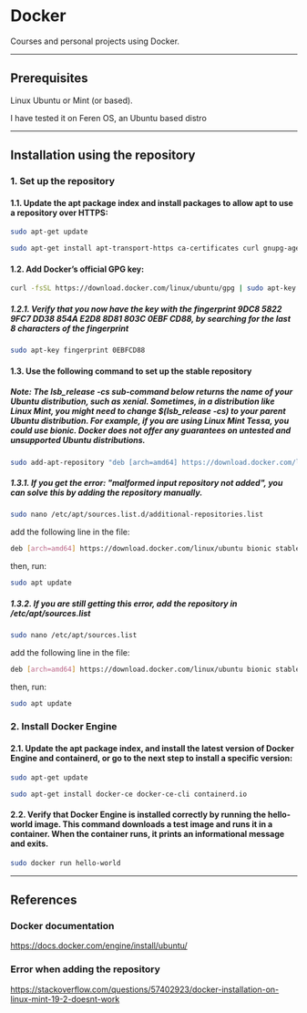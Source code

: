 # Docker

Courses and personal projects using Docker.

---

## Prerequisites

Linux Ubuntu or Mint (or based).

I have tested it on Feren OS, an Ubuntu based distro

---

## Installation using the repository

### 1. Set up the repository

#### 1.1. Update the apt package index and install packages to allow apt to use a repository over HTTPS:

```bash
sudo apt-get update
```

```bash
sudo apt-get install apt-transport-https ca-certificates curl gnupg-agent software-properties-common
```

#### 1.2. Add Docker’s official GPG key:

```bash
curl -fsSL https://download.docker.com/linux/ubuntu/gpg | sudo apt-key add -
```

##### 1.2.1. Verify that you now have the key with the fingerprint 9DC8 5822 9FC7 DD38 854A  E2D8 8D81 803C 0EBF CD88, by searching for the last 8 characters of the fingerprint

```bash
sudo apt-key fingerprint 0EBFCD88
```

#### 1.3. Use the following command to set up the stable repository
##### Note: The lsb_release -cs sub-command below returns the name of your Ubuntu distribution, such as xenial. Sometimes, in a distribution like Linux Mint, you might need to change $(lsb_release -cs) to your parent Ubuntu distribution. For example, if you are using Linux Mint Tessa, you could use bionic. Docker does not offer any guarantees on untested and unsupported Ubuntu distributions.

```bash
sudo add-apt-repository "deb [arch=amd64] https://download.docker.com/linux/ubuntu $(lsb_release -cs) stable"
```

##### 1.3.1. If you get the error: "malformed input repository not added", you can solve this by adding the repository manually.

```bash
sudo nano /etc/apt/sources.list.d/additional-repositories.list
```

add the following line in the file:

```bash
deb [arch=amd64] https://download.docker.com/linux/ubuntu bionic stable
```

then, run:

```bash
sudo apt update
```

##### 1.3.2. If you are still getting this error, add the repository in /etc/apt/sources.list

```bash
sudo nano /etc/apt/sources.list
```

add the following line in the file:

```bash
deb [arch=amd64] https://download.docker.com/linux/ubuntu bionic stable
```

then, run:

``` bash
sudo apt update
```

### 2. Install Docker Engine

#### 2.1. Update the apt package index, and install the latest version of Docker Engine and containerd, or go to the next step to install a specific version:

```bash
sudo apt-get update
```

```bash
sudo apt-get install docker-ce docker-ce-cli containerd.io
```

#### 2.2. Verify that Docker Engine is installed correctly by running the hello-world image. This command downloads a test image and runs it in a container. When the container runs, it prints an informational message and exits.

```bash
sudo docker run hello-world
```

---

## References

### Docker documentation

https://docs.docker.com/engine/install/ubuntu/

### Error when adding the repository

https://stackoverflow.com/questions/57402923/docker-installation-on-linux-mint-19-2-doesnt-work
